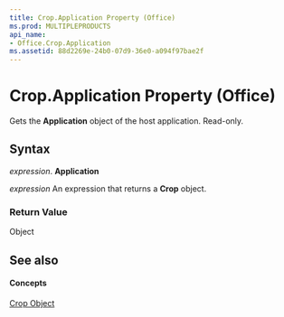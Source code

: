 ```yaml
---
title: Crop.Application Property (Office)
ms.prod: MULTIPLEPRODUCTS
api_name:
- Office.Crop.Application
ms.assetid: 88d2269e-24b0-07d9-36e0-a094f97bae2f
---
```



# Crop.Application Property (Office)

Gets the  **Application** object of the host application. Read-only.


## Syntax

 _expression_. **Application**

 _expression_ An expression that returns a **Crop** object.


### Return Value

Object


## See also


#### Concepts


[Crop Object](crop-object-office.md)

